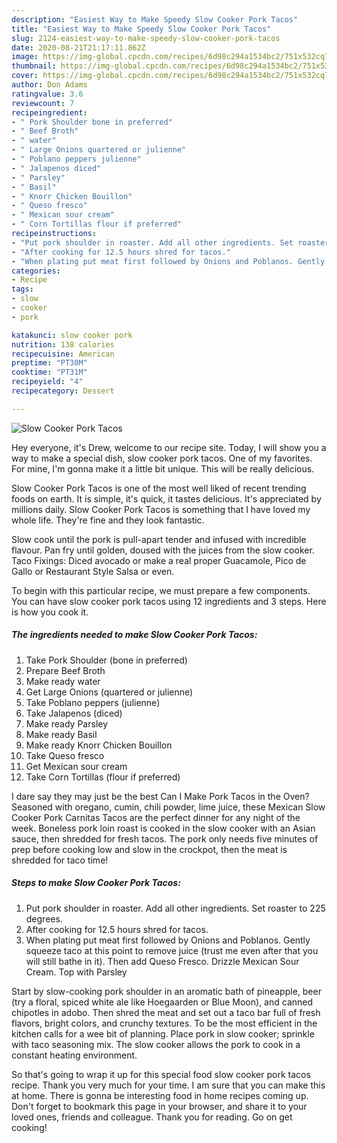 ```yaml
---
description: "Easiest Way to Make Speedy Slow Cooker Pork Tacos"
title: "Easiest Way to Make Speedy Slow Cooker Pork Tacos"
slug: 2124-easiest-way-to-make-speedy-slow-cooker-pork-tacos
date: 2020-08-21T21:17:11.862Z
image: https://img-global.cpcdn.com/recipes/6d98c294a1534bc2/751x532cq70/slow-cooker-pork-tacos-recipe-main-photo.jpg
thumbnail: https://img-global.cpcdn.com/recipes/6d98c294a1534bc2/751x532cq70/slow-cooker-pork-tacos-recipe-main-photo.jpg
cover: https://img-global.cpcdn.com/recipes/6d98c294a1534bc2/751x532cq70/slow-cooker-pork-tacos-recipe-main-photo.jpg
author: Don Adams
ratingvalue: 3.6
reviewcount: 7
recipeingredient:
- " Pork Shoulder bone in preferred"
- " Beef Broth"
- " water"
- " Large Onions quartered or julienne"
- " Poblano peppers julienne"
- " Jalapenos diced"
- " Parsley"
- " Basil"
- " Knorr Chicken Bouillon"
- " Queso fresco"
- " Mexican sour cream"
- " Corn Tortillas flour if preferred"
recipeinstructions:
- "Put pork shoulder in roaster. Add all other ingredients. Set roaster to 225 degrees."
- "After cooking for 12.5 hours shred for tacos."
- "When plating put meat first followed by Onions and Poblanos. Gently squeeze taco at this point to remove juice (trust me even after that you will still bathe in it). Then add Queso Fresco. Drizzle Mexican Sour Cream. Top with Parsley"
categories:
- Recipe
tags:
- slow
- cooker
- pork

katakunci: slow cooker pork 
nutrition: 138 calories
recipecuisine: American
preptime: "PT30M"
cooktime: "PT31M"
recipeyield: "4"
recipecategory: Dessert

---
```



![Slow Cooker Pork Tacos](https://img-global.cpcdn.com/recipes/6d98c294a1534bc2/751x532cq70/slow-cooker-pork-tacos-recipe-main-photo.jpg)

Hey everyone, it's Drew, welcome to our recipe site. Today, I will show you a way to make a special dish, slow cooker pork tacos. One of my favorites. For mine, I'm gonna make it a little bit unique. This will be really delicious.

Slow Cooker Pork Tacos is one of the most well liked of recent trending foods on earth. It is simple, it's quick, it tastes delicious. It's appreciated by millions daily. Slow Cooker Pork Tacos is something that I have loved my whole life. They're fine and they look fantastic.

Slow cook until the pork is pull-apart tender and infused with incredible flavour. Pan fry until golden, doused with the juices from the slow cooker. Taco Fixings: Diced avocado or make a real proper Guacamole, Pico de Gallo or Restaurant Style Salsa or even.


To begin with this particular recipe, we must prepare a few components. You can have slow cooker pork tacos using 12 ingredients and 3 steps. Here is how you cook it.

<!--inarticleads1-->

##### The ingredients needed to make Slow Cooker Pork Tacos:

1. Take  Pork Shoulder (bone in preferred)
1. Prepare  Beef Broth
1. Make ready  water
1. Get  Large Onions (quartered or julienne)
1. Take  Poblano peppers (julienne)
1. Take  Jalapenos (diced)
1. Make ready  Parsley
1. Make ready  Basil
1. Make ready  Knorr Chicken Bouillon
1. Take  Queso fresco
1. Get  Mexican sour cream
1. Take  Corn Tortillas (flour if preferred)


I dare say they may just be the best Can I Make Pork Tacos in the Oven? Seasoned with oregano, cumin, chili powder, lime juice, these Mexican Slow Cooker Pork Carnitas Tacos are the perfect dinner for any night of the week. Boneless pork loin roast is cooked in the slow cooker with an Asian sauce, then shredded for fresh tacos. The pork only needs five minutes of prep before cooking low and slow in the crockpot, then the meat is shredded for taco time! 

<!--inarticleads2-->

##### Steps to make Slow Cooker Pork Tacos:

1. Put pork shoulder in roaster. Add all other ingredients. Set roaster to 225 degrees.
1. After cooking for 12.5 hours shred for tacos.
1. When plating put meat first followed by Onions and Poblanos. Gently squeeze taco at this point to remove juice (trust me even after that you will still bathe in it). Then add Queso Fresco. Drizzle Mexican Sour Cream. Top with Parsley


Start by slow-cooking pork shoulder in an aromatic bath of pineapple, beer (try a floral, spiced white ale like Hoegaarden or Blue Moon), and canned chipotles in adobo. Then shred the meat and set out a taco bar full of fresh flavors, bright colors, and crunchy textures. To be the most efficient in the kitchen calls for a wee bit of planning. Place pork in slow cooker; sprinkle with taco seasoning mix. The slow cooker allows the pork to cook in a constant heating environment. 

So that's going to wrap it up for this special food slow cooker pork tacos recipe. Thank you very much for your time. I am sure that you can make this at home. There is gonna be interesting food in home recipes coming up. Don't forget to bookmark this page in your browser, and share it to your loved ones, friends and colleague. Thank you for reading. Go on get cooking!
